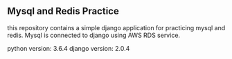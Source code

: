 ## Mysql and Redis Practice

this repository contains a simple django application for practicing mysql and redis.
Mysql is connected to django using AWS RDS service.

python version: 3.6.4
django version: 2.0.4
